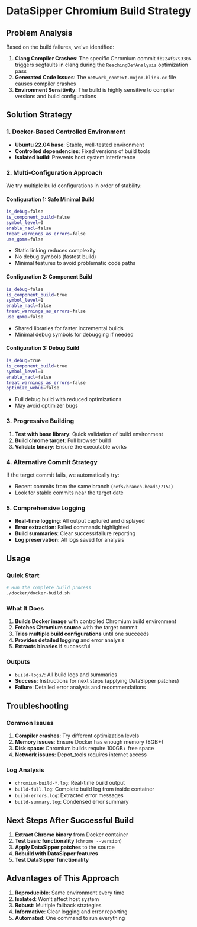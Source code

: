 # DataSipper Chromium Build Strategy

## Problem Analysis

Based on the build failures, we've identified:

1. **Clang Compiler Crashes**: The specific Chromium commit `fb224f9793306` triggers segfaults in clang during the `ReachingDefAnalysis` optimization pass
2. **Generated Code Issues**: The `network_context.mojom-blink.cc` file causes compiler crashes
3. **Environment Sensitivity**: The build is highly sensitive to compiler versions and build configurations

## Solution Strategy

### 1. Docker-Based Controlled Environment
- **Ubuntu 22.04 base**: Stable, well-tested environment
- **Controlled dependencies**: Fixed versions of build tools
- **Isolated build**: Prevents host system interference

### 2. Multi-Configuration Approach
We try multiple build configurations in order of stability:

#### Configuration 1: Safe Minimal Build
```bash
is_debug=false
is_component_build=false
symbol_level=0
enable_nacl=false
treat_warnings_as_errors=false
use_goma=false
```
- Static linking reduces complexity
- No debug symbols (fastest build)
- Minimal features to avoid problematic code paths

#### Configuration 2: Component Build
```bash
is_debug=false
is_component_build=true
symbol_level=1
enable_nacl=false
treat_warnings_as_errors=false
use_goma=false
```
- Shared libraries for faster incremental builds
- Minimal debug symbols for debugging if needed

#### Configuration 3: Debug Build
```bash
is_debug=true
is_component_build=true
symbol_level=1
enable_nacl=false
treat_warnings_as_errors=false
optimize_webui=false
```
- Full debug build with reduced optimizations
- May avoid optimizer bugs

### 3. Progressive Building
1. **Test with base library**: Quick validation of build environment
2. **Build chrome target**: Full browser build
3. **Validate binary**: Ensure the executable works

### 4. Alternative Commit Strategy
If the target commit fails, we automatically try:
- Recent commits from the same branch (`refs/branch-heads/7151`)
- Look for stable commits near the target date

### 5. Comprehensive Logging
- **Real-time logging**: All output captured and displayed
- **Error extraction**: Failed commands highlighted
- **Build summaries**: Clear success/failure reporting
- **Log preservation**: All logs saved for analysis

## Usage

### Quick Start
```bash
# Run the complete build process
./docker/docker-build.sh
```

### What It Does
1. **Builds Docker image** with controlled Chromium build environment
2. **Fetches Chromium source** with the target commit
3. **Tries multiple build configurations** until one succeeds
4. **Provides detailed logging** and error analysis
5. **Extracts binaries** if successful

### Outputs
- `build-logs/`: All build logs and summaries
- **Success**: Instructions for next steps (applying DataSipper patches)
- **Failure**: Detailed error analysis and recommendations

## Troubleshooting

### Common Issues
1. **Compiler crashes**: Try different optimization levels
2. **Memory issues**: Ensure Docker has enough memory (8GB+)
3. **Disk space**: Chromium builds require 100GB+ free space
4. **Network issues**: Depot_tools requires internet access

### Log Analysis
- `chromium-build-*.log`: Real-time build output
- `build-full.log`: Complete build log from inside container
- `build-errors.log`: Extracted error messages
- `build-summary.log`: Condensed error summary

## Next Steps After Successful Build

1. **Extract Chrome binary** from Docker container
2. **Test basic functionality** (`chrome --version`)
3. **Apply DataSipper patches** to the source
4. **Rebuild with DataSipper features**
5. **Test DataSipper functionality**

## Advantages of This Approach

1. **Reproducible**: Same environment every time
2. **Isolated**: Won't affect host system
3. **Robust**: Multiple fallback strategies
4. **Informative**: Clear logging and error reporting
5. **Automated**: One command to run everything